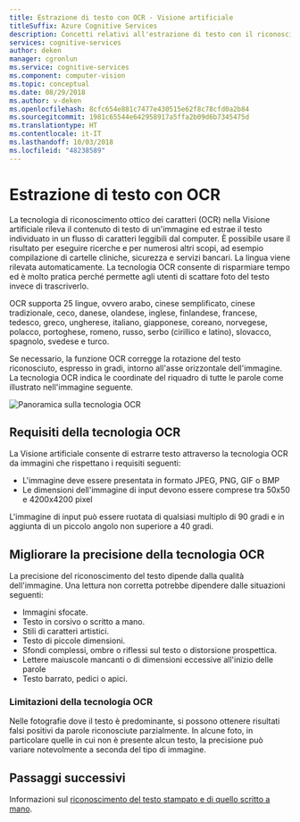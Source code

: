 ```yaml
---
title: Estrazione di testo con OCR - Visione artificiale
titleSuffix: Azure Cognitive Services
description: Concetti relativi all'estrazione di testo con il riconoscimento ottico dei caratteri (OCR) usando l'API Visione artificiale.
services: cognitive-services
author: deken
manager: cgronlun
ms.service: cognitive-services
ms.component: computer-vision
ms.topic: conceptual
ms.date: 08/29/2018
ms.author: v-deken
ms.openlocfilehash: 8cfc654e881c7477e430515e62f8c78cfd0a2b84
ms.sourcegitcommit: 1981c65544e642958917a5ffa2b09d6b7345475d
ms.translationtype: HT
ms.contentlocale: it-IT
ms.lasthandoff: 10/03/2018
ms.locfileid: "48238589"
---
```

# <a name="extracting-text-with-ocr"></a>Estrazione di testo con OCR

La tecnologia di riconoscimento ottico dei caratteri (OCR) nella Visione artificiale rileva il contenuto di testo di un'immagine ed estrae il testo individuato in un flusso di caratteri leggibili dal computer. È possibile usare il risultato per eseguire ricerche e per numerosi altri scopi, ad esempio compilazione di cartelle cliniche, sicurezza e servizi bancari. La lingua viene rilevata automaticamente. La tecnologia OCR consente di risparmiare tempo ed è molto pratica perché permette agli utenti di scattare foto del testo invece di trascriverlo.

OCR supporta 25 lingue, ovvero arabo, cinese semplificato, cinese tradizionale, ceco, danese, olandese, inglese, finlandese, francese, tedesco, greco, ungherese, italiano, giapponese, coreano, norvegese, polacco, portoghese, romeno, russo, serbo (cirillico e latino), slovacco, spagnolo, svedese e turco.

Se necessario, la funzione OCR corregge la rotazione del testo riconosciuto, espresso in gradi, intorno all'asse orizzontale dell'immagine. La tecnologia OCR indica le coordinate del riquadro di tutte le parole come illustrato nell'immagine seguente.

![Panoramica sulla tecnologia OCR](./Images/vision-overview-ocr.png)

## <a name="ocr-requirements"></a>Requisiti della tecnologia OCR

La Visione artificiale consente di estrarre testo attraverso la tecnologia OCR da immagini che rispettano i requisiti seguenti:

* L'immagine deve essere presentata in formato JPEG, PNG, GIF o BMP
* Le dimensioni dell'immagine di input devono essere comprese tra 50x50 e 4200x4200 pixel


L'immagine di input può essere ruotata di qualsiasi multiplo di 90 gradi e in aggiunta di un piccolo angolo non superiore a 40 gradi.

## <a name="improving-ocr-accuracy"></a>Migliorare la precisione della tecnologia OCR

La precisione del riconoscimento del testo dipende dalla qualità dell'immagine. Una lettura non corretta potrebbe dipendere dalle situazioni seguenti:

* Immagini sfocate.
* Testo in corsivo o scritto a mano.
* Stili di caratteri artistici.
* Testo di piccole dimensioni.
* Sfondi complessi, ombre o riflessi sul testo o distorsione prospettica.
* Lettere maiuscole mancanti o di dimensioni eccessive all'inizio delle parole
* Testo barrato, pedici o apici.

### <a name="ocr-limitations"></a>Limitazioni della tecnologia OCR

Nelle fotografie dove il testo è predominante, si possono ottenere risultati falsi positivi da parole riconosciute parzialmente. In alcune foto, in particolare quelle in cui non è presente alcun testo, la precisione può variare notevolmente a seconda del tipo di immagine.

## <a name="next-steps"></a>Passaggi successivi

Informazioni sul [riconoscimento del testo stampato e di quello scritto a mano](concept-recognizing-text.md).
